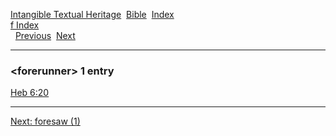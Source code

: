 [Intangible Textual Heritage](../../index)  [Bible](../index) 
[Index](index)   
[f Index](_f_)  
  [Previous](c04413)  [Next](c04415) 

------------------------------------------------------------------------

### &lt;forerunner&gt; 1 entry

[Heb 6:20](../kjv/heb006.htm#020)  

------------------------------------------------------------------------

[Next: foresaw (1)](c04415)

